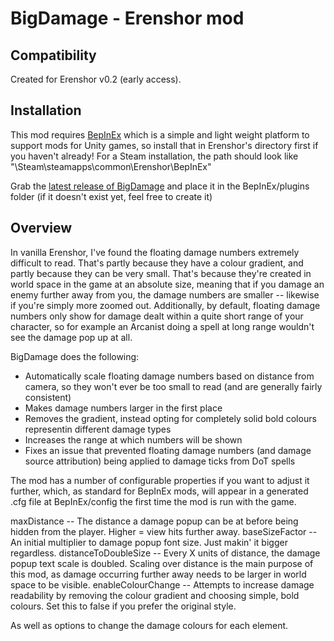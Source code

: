 
# BigDamage - Erenshor mod

## Compatibility

Created for Erenshor v0.2 (early access).

## Installation

This mod requires [BepInEx](https://docs.bepinex.dev/articles/user_guide/installation/index.html) which is a simple and light weight platform to support mods for Unity games, so install that in Erenshor's directory first if you haven't already! For a Steam installation, the path should look like "\Steam\steamapps\common\Erenshor\BepInEx"

Grab the <a href="releases" title="Releases">latest release of BigDamage</a> and place it in the BepInEx/plugins folder (if it doesn't exist yet, feel free to create it)

## Overview

In vanilla Erenshor, I've found the floating damage numbers extremely difficult to read. That's partly because they have a colour gradient, and partly because they can be very small. That's because they're created in world space in the game at an absolute size, meaning that if you damage an enemy further away from you, the damage numbers are smaller -- likewise if you're simply more zoomed out. Additionally, by default, floating damage numbers only show for damage dealt within a quite short range of your character, so for example an Arcanist doing a spell at long range wouldn't see the damage pop up at all.

BigDamage does the following:

- Automatically scale floating damage numbers based on distance from camera, so they won't ever be too small to read (and are generally fairly consistent)
- Makes damage numbers larger in the first place
- Removes the gradient, instead opting for completely solid bold colours representin different damage types
- Increases the range at which numbers will be shown
- Fixes an issue that prevented floating damage numbers (and damage source attribution) being applied to damage ticks from DoT spells

The mod has a number of configurable properties if you want to adjust it further, which, as standard for BepInEx mods, will appear in a generated .cfg file at BepInEx/config the first time the mod is run with the game.

maxDistance -- The distance a damage popup can be at before being hidden from the player. Higher = view hits further away.
baseSizeFactor -- An initial multiplier to damage popup font size. Just makin' it bigger regardless.
distanceToDoubleSize -- Every X units of distance, the damage popup text scale is doubled. Scaling over distance is the main purpose of this mod, as damage occurring further away needs to be larger in world space to be visible.
enableColourChange -- Attempts to increase damage readability by removing the colour gradient and choosing simple, bold colours. Set this to false if you prefer the original style.

As well as options to change the damage colours for each element.